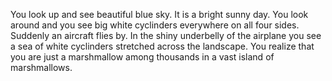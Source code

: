 You look up and see beautiful blue sky. It is a bright sunny day. 
You look around and you see big white cyclinders everywhere on all four sides. 
Suddenly an aircraft flies by. 
In the shiny underbelly of the airplane you see a sea of white cyclinders stretched across the landscape. 
You realize that you are just a marshmallow among thousands in a vast island of marshmallows. 